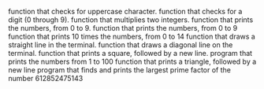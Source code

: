 function that checks for uppercase character.
function that checks for a digit (0 through 9).
function that multiplies two integers.
function that prints the numbers, from 0 to 9.
function that prints the numbers, from 0 to 9
function that prints 10 times the numbers, from 0 to 14
function that draws a straight line in the terminal.
function that draws a diagonal line on the terminal.
function that prints a square, followed by a new line.
program that prints the numbers from 1 to 100
function that prints a triangle, followed by a new line
program that finds and prints the largest prime factor of the number 612852475143


